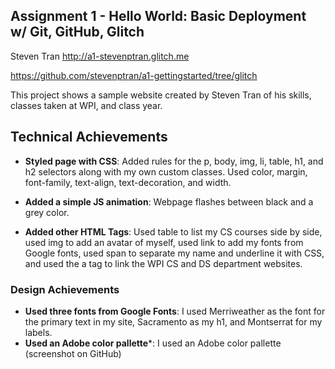 Assignment 1 - Hello World: Basic Deployment w/ Git, GitHub, Glitch
---

Steven Tran http://a1-stevenptran.glitch.me

https://github.com/stevenptran/a1-gettingstarted/tree/glitch

This project shows a sample website created by Steven Tran of his skills, classes taken at WPI, and class year.

## Technical Achievements
- **Styled page with CSS**: Added rules for the p, body, img, li, table, h1, and h2 selectors along with my own custom classes. 
Used color, margin, font-family, text-align, text-decoration, and width.

- **Added a simple JS animation**: Webpage flashes between black and a grey color.

- **Added other HTML Tags**: Used table to list my CS courses side by side, used img to add an avatar of myself, used link to add my fonts 
from Google fonts, used span to separate my name and underline it with CSS, and used the a tag to link the WPI CS and DS department websites.

### Design Achievements
- **Used three fonts from Google Fonts**: I used Merriweather as the font for the primary text in my site, Sacramento as my h1, and 
Montserrat for my labels.
- **Used an Adobe color pallette***: I used an Adobe color pallette (screenshot on GitHub)
